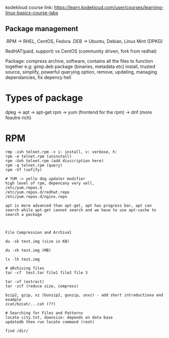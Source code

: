 
kodekloud course link: https://learn.kodekloud.com/user/courses/learning-linux-basics-course-labs
 ## Package management
 .RPM -> RHEL, CentOS, Fedora
 .DEB -> Ubuntu, Debian, Linux Mint (DPKG)

 RedHAT(paid, support) vs CentOS (community driven, fork from redhat)

 Package: compress archive, software, contains all the files to function together e.g: gimp.deb package (binaries, metadata etc)
 install, trusted source, simplify, powerful querying option, remove, updating, managing dependancies, fix depency hell
 

 # Types of package
 dpkg -> apt -> apt-get
 rpm -> yum  (frontend for the rpm) -> dnf (more feautre rich)

# RPM
```
rmp -ivh telnet.rpm -> i: install, v: verbose, h: 
rpm -e telnet.rpm (uninstall)
rpm -Uvh telnet.rpm (add disccription here)
rpm -q telnet.rpm (query)
rpm -Vf (vefify)

# YUM -> yello dog updater modifier
high level of rpm, depencany very vell, 
/etc/yum.repos.d
/etc/yum.repos.d/redhat.repo
/etc/yum.repos.d/nginx.repo

apt is more advanced than apt-get, apt has progress bar, apt can search while apt-get cannot search and we have to use apt-cache to search a package



File Compression and Archival

du -sk test.img (size in KB)

du -sh test.img (MB)

ls -lh test.img

# aRchiving files
tar -cf  test.tar file1 file2 file 3

tar -xf (extract)
tar -zcf (reduce size, compress)

bzip2, gzip, xz (bunzip2, gunzip, unxz) - add short introductiona and example
zcat/bzcat/...cat (??)

# Searching for Files and Patterns
locate city.txt, downsize: depends on data base
updatedb then run locate command (root)

find /dir/
